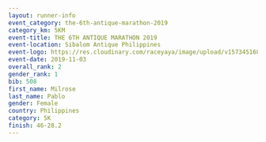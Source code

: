 ```yaml
---
layout: runner-info 
event_category: the-6th-antique-marathon-2019 
category_km: 5KM 
event-title: THE 6TH ANTIQUE MARATHON 2019 
event-location: Sibalom Antique Philippines 
event-logo: https://res.cloudinary.com/raceyaya/image/upload/v1573451689/logo/antique-marathon-2019_xvgf0s.jpg 
event-date: 2019-11-03 
overall_rank: 2
gender_rank: 1
bib: 508
first_name: Milrose
last_name: Pablo
gender: Female
country: Philippines
category: 5K
finish: 46-28.2
---
```


